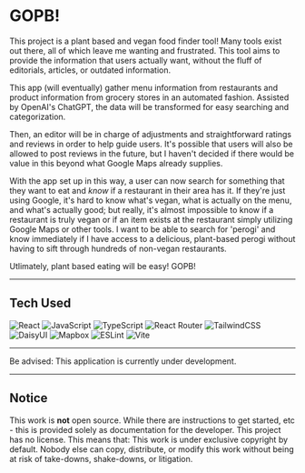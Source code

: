 # GOPB!

This project is a plant based and vegan food finder tool! Many tools exist out there, all of which leave me wanting and frustrated. This tool aims to provide the information that users actually want, without the fluff of editorials, articles, or outdated information. 

This app (will eventually) gather menu information from restaurants and product information from grocery stores in an automated fashion. Assisted by OpenAI's ChatGPT, the data will be transformed for easy searching and categorization. 

Then, an editor will be in charge of adjustments and straightforward ratings and reviews in order to help guide users. It's possible that users will also be allowed to post reviews in the future, but I haven't decided if there would be value in this beyond what Google Maps already supplies. 

With the app set up in this way, a user can now search for something that they want to eat and _know_ if a restaurant in their area has it. If they're just using Google, it's hard to know what's vegan, what is actually on the menu, and what's actually good; but really, it's almost impossible to know if a restaurant is truly vegan or if an item exists at the restaurant simply utilizing Google Maps or other tools. I want to be able to search for 'perogi' and know immediately if I have access to a delicious, plant-based perogi without having to sift through hundreds of non-vegan restaurants. 

Utlimately, plant based eating will be easy! GOPB!

---

## Tech Used

![React](https://img.shields.io/badge/React-61DAFB.svg?style=for-the-badge&logo=React&logoColor=black)
![JavaScript](https://img.shields.io/badge/JavaScript-F7DF1E.svg?style=for-the-badge&logo=JavaScript&logoColor=black)
![TypeScript](https://img.shields.io/badge/TypeScript-3178C6.svg?style=for-the-badge&logo=TypeScript&logoColor=white)
![React Router](https://img.shields.io/badge/React%20Router-CA4245.svg?style=for-the-badge&logo=React-Router&logoColor=white)
![TailwindCSS](https://img.shields.io/badge/Tailwind%20CSS-06B6D4.svg?style=for-the-badge&logo=Tailwind-CSS&logoColor=white)
![DaisyUI](https://img.shields.io/badge/DaisyUI-5A0EF8.svg?style=for-the-badge&logo=DaisyUI&logoColor=white)
![Mapbox](https://img.shields.io/badge/Mapbox-000000.svg?style=for-the-badge&logo=Mapbox&logoColor=white)
![ESLint](https://img.shields.io/badge/ESLint-4B32C3.svg?style=for-the-badge&logo=ESLint&logoColor=white)
![Vite](https://img.shields.io/badge/Vite-646CFF.svg?style=for-the-badge&logo=Vite&logoColor=white)

---

Be advised: This application is currently under development. 

---

## Notice

This work is **not** open source. While there are instructions to get started, etc - this is provided solely as documentation for the developer. This project has no license. This means that: This work is under exclusive copyright by default. Nobody else can copy, distribute, or modify this work without being at risk of take-downs, shake-downs, or litigation.